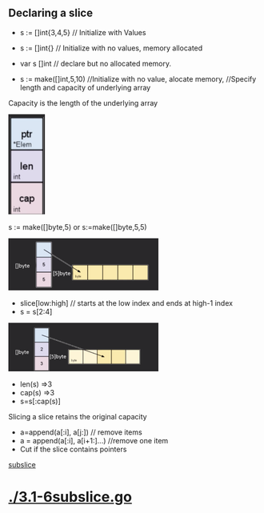 

## Declaring a slice

- s := []int{3,4,5}     // Initialize with Values

- s := []int{}          // Initialize with no values, memory allocated

- var s []int           // declare but no allocated memory. 

- s := make([]int,5,10)  //Initialize with no value, alocate memory,
                         //Specify length and capacity of underlying array


Capacity is the length of the underlying array

<img src="SliceStructure.png" alt="drawing" height="200"/>



s := make([]byte,5) or s:=make([]byte,5,5)
 

<img src="Slice2.png" alt="drawing" width="300"/>


- slice[low:high]           // starts at the low index and ends at high-1 index
- s = s[2:4]


<img src="Slice3.png" alt="drawing" width="300"/>


- len(s) =>3
- cap(s) =>3
- s=s[:cap(s)]


Slicing a slice retains the original capacity
 
 -   a=append(a[:i], a[j:]) // remove items
 - a = append(a[:i], a[i+1:]...) //remove one item 
 - Cut if the slice contains pointers

[subslice](3.1-6subslice.go)
<a href="./3.1-6subslice.go"><h1>./3.1-6subslice.go</h1></a>